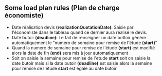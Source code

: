 ## Some load plan rules (Plan de charge économiste)
- Date réalisation devis **(realizationQuotationDate)**: Saisie par l'économiste dans le tableau quand ce dernier aura réalisé le devis.
- Date butoir **(deadline)**: Le fait de renseigner un date buttoir génère automatiquement le "numero de semaine pour remise de l'étude **(start)**"
- Quand la numero de semaine pour remise de l'étude **(start)** est modifié alors la date de fin **(end)** sera mis à jour automatiquement
- Soit on saisie la semaine pour remise de l'etude **start** soit on saisie la date butoir mais si la date butoir **(deadline)** est saisie alors la semaine pour remise de l'étude **start** est égale au date butoir